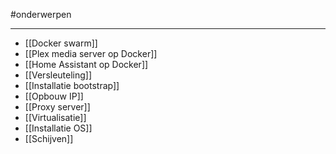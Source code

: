 
#onderwerpen

---
* [[Docker swarm]]
* [[Plex media server op Docker]]
* [[Home Assistant op Docker]]
* [[Versleuteling]]
* [[Installatie bootstrap]]
* [[Opbouw IP]]
* [[Proxy server]]
* [[Virtualisatie]]
* [[Installatie OS]]
* [[Schijven]]